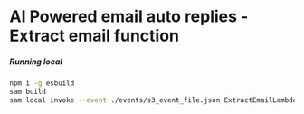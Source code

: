 # AI Powered email auto replies - Extract email function

##### Running local

```bash
npm i -g esbuild
sam build
sam local invoke --event ./events/s3_event_file.json ExtractEmailLambda
```
